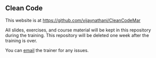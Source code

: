 ## Clean Code

This website is at <https://github.com/vijaynathani/CleanCodeMar>

All slides, exercises, and course material will be kept in this repository during the training.
This repository will be deleted one week after the training is over.

You can [email](mailto:vijay_nathani@yahoo.com) the trainer for any issues.

